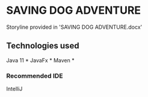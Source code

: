 # SAVING DOG ADVENTURE

Storyline provided in 'SAVING DOG ADVENTURE.docx'

## Technologies used
Java 11 *
JavaFx *
Maven *

### Recommended IDE
IntelliJ
